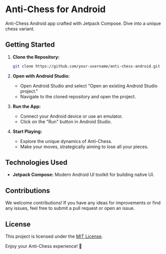 # Anti-Chess for Android

Anti-Chess Android app crafted with Jetpack Compose. Dive into a unique chess variant.

## Getting Started

1. **Clone the Repository:**

    ```bash
    git clone https://github.com/your-username/anti-chess-android.git
    ```

2. **Open with Android Studio:**

    - Open Android Studio and select "Open an existing Android Studio project."
    - Navigate to the cloned repository and open the project.

3. **Run the App:**

    - Connect your Android device or use an emulator.
    - Click on the "Run" button in Android Studio.

4. **Start Playing:**

    - Explore the unique dynamics of Anti-Chess.
    - Make your moves, strategically aiming to lose all your pieces.

## Technologies Used

- **Jetpack Compose:** Modern Android UI toolkit for building native UI.

## Contributions

We welcome contributions! If you have any ideas for improvements or find any issues, feel free to submit a pull request or open an issue.

## License

This project is licensed under the [MIT License](LICENSE).

Enjoy your Anti-Chess experience! 🚀
